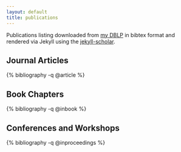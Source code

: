 ```yaml
---
layout: default
title: publications
---
```


Publications listing downloaded from <a href="https://dblp.org/pid/61/3558.html">my DBLP</a> in bibtex format and rendered via Jekyll using the <a href="https://github.com/inukshuk/jekyll-scholar">jekyll-scholar</a>.

## Journal Articles

{% bibliography -q @article %}

## Book Chapters

{% bibliography -q @inbook %}

## Conferences and Workshops

{% bibliography -q @inproceedings %}
